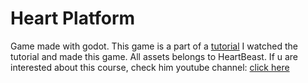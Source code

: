# Heart Platform

Game made with godot. This game is a part of a [tutorial](https://www.youtube.com/watch?v=M8-JVjtJlIQ&list=PL9FzW-m48fn0i9GYBoTY-SI3yOBZjH1kJ) I watched the tutorial and made this game. All assets belongs to HeartBeast. If u are interested about this course, check him youtube channel: [click here](https://www.youtube.com/@uheartbeast) 
